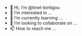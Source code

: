 - 👋 Hi, I’m @tinet-binligou
- 👀 I’m interested in ...
- 🌱 I’m currently learning ...
- 💞️ I’m looking to collaborate on ...
- 📫 How to reach me ...

<!---
tinet-binligou/tinet-binligou is a ✨ special ✨ repository because its `README.md` (this file) appears on your GitHub profile.
You can click the Preview link to take a look at your changes.
--->
